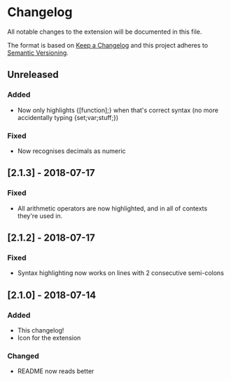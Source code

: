 # Changelog

All notable changes to the extension will be documented in this file.

The format is based on [Keep a Changelog](http://keepachangelog.com/en/1.0.0/) and this project adheres to [Semantic Versioning](http://semver.org/spec/v2.0.0.html).

## Unreleased

### Added

- Now only highlights {[function];} when that's correct syntax (no more accidentally typing {set;var;stuff;})

### Fixed

- Now recognises decimals as numeric

## [2.1.3] - 2018-07-17

### Fixed

- All arithmetic operators are now highlighted, and in all of contexts they're used in.

## [2.1.2] - 2018-07-17

### Fixed

- Syntax highlighting now works on lines with 2 consecutive semi-colons

## [2.1.0] - 2018-07-14

### Added

- This changelog!
- Icon for the extension

### Changed

- README now reads better